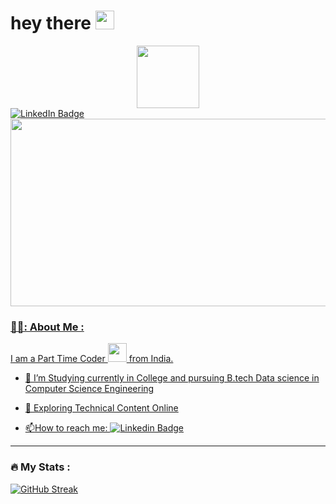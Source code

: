  <h1>
  hey there
  <img src="https://media.giphy.com/media/hvRJCLFzcasrR4ia7z/giphy.gif" width="30px"/>
</h1>
<div id="header" align="center">
  <img src="https://media.giphy.com/media/M9gbBd9nbDrOTu1Mqx/giphy.gif" width="100"/>
</div>
<div id="badges">
  <a href="https://www.linkedin.com/in/shrey-parmar-8aa756251/">
    <img src="https://img.shields.io/badge/LinkedIn-blue?style=for-the-badge&logo=linkedin&logoColor=white" alt="LinkedIn Badge"/>

<div align="center">
  <img src="https://media.giphy.com/media/dWesBcTLavkZuG35MI/giphy.gif" width="600" height="300"/>
</div>

### 👨‍💻: About Me : 
   I am a Part Time Coder <img src="https://media.giphy.com/media/WUlplcMpOCEmTGBtBW/giphy.gif" width="30"> from India.
   
- :telescope: I’m Studying currently in College and pursuing B.tech Data science in Computer Science Engineering

- :seedling: Exploring Technical Content Online

- :mailbox:How to reach me: [![Linkedin Badge](https://img.shields.io/badge/-kakbar-blue?style=flat&logo=Linkedin&logoColor=white)](https://www.linkedin.com/in/shrey-parmar-8aa756251)
---

### :fire: My Stats :

   [![GitHub Streak](http://github-readme-streak-stats.herokuapp.com?user=your-github-username&theme=dark&background=000000)](https://git.io/streak-stats)

